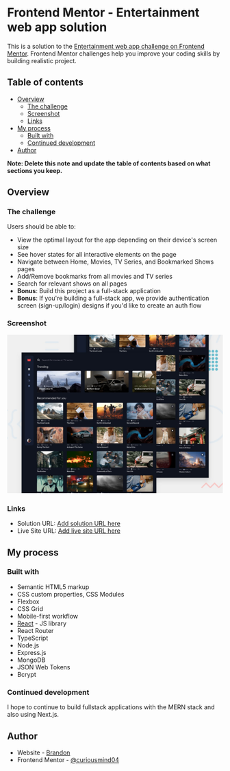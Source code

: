 # Frontend Mentor - Entertainment web app solution

This is a solution to the [Entertainment web app challenge on Frontend Mentor](https://www.frontendmentor.io/challenges/entertainment-web-app-J-UhgAW1X). Frontend Mentor challenges help you improve your coding skills by building realistic project.

## Table of contents

- [Overview](#overview)
  - [The challenge](#the-challenge)
  - [Screenshot](#screenshot)
  - [Links](#links)
- [My process](#my-process)
  - [Built with](#built-with)
  - [Continued development](#continued-development)
- [Author](#author)

**Note: Delete this note and update the table of contents based on what sections you keep.**

## Overview

### The challenge

Users should be able to:

- View the optimal layout for the app depending on their device's screen size
- See hover states for all interactive elements on the page
- Navigate between Home, Movies, TV Series, and Bookmarked Shows pages
- Add/Remove bookmarks from all movies and TV series
- Search for relevant shows on all pages
- **Bonus**: Build this project as a full-stack application
- **Bonus**: If you're building a full-stack app, we provide authentication screen (sign-up/login) designs if you'd like to create an auth flow

### Screenshot

![Project Screenshot](preview.jpg)

### Links

- Solution URL: [Add solution URL here](https://www.frontendmentor.io/solutions/entertainment-web-app-fullstack-app-typescript-ZTkjEbOkSw)
- Live Site URL: [Add live site URL here](https://entertainment-web-app-reactts-c04.netlify.app/)

## My process

### Built with

- Semantic HTML5 markup
- CSS custom properties, CSS Modules
- Flexbox
- CSS Grid
- Mobile-first workflow
- [React](https://reactjs.org/) - JS library
- React Router
- TypeScript
- Node.js
- Express.js
- MongoDB
- JSON Web Tokens
- Bcrypt

### Continued development

I hope to continue to build fullstack applications with the MERN stack and also using Next.js. 

## Author

- Website - [Brandon](https://brandonbhangari.netlify.app/)
- Frontend Mentor - [@curiousmind04](https://www.frontendmentor.io/profile/curiousmind04)
